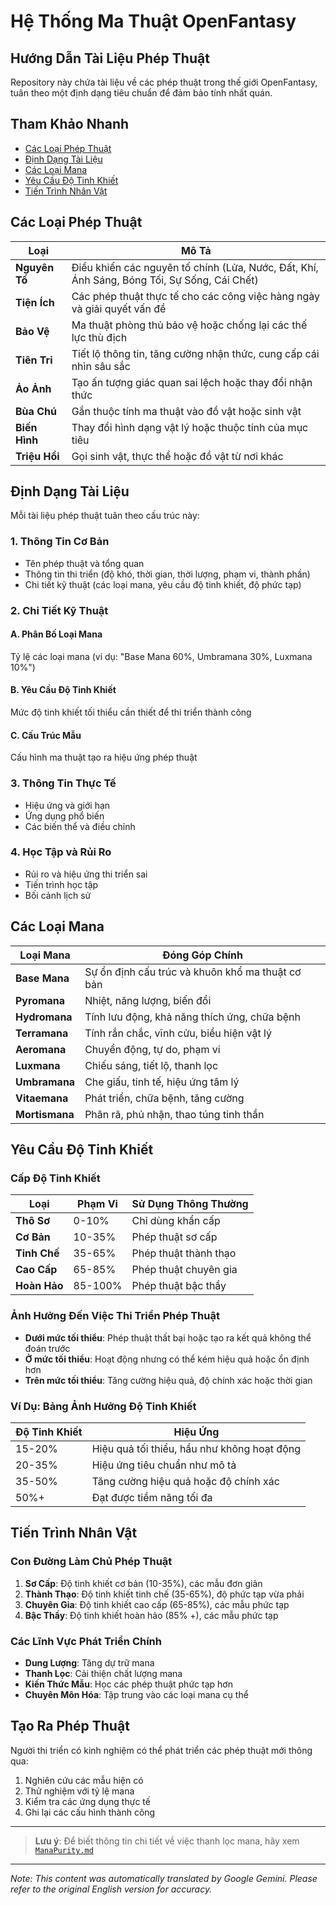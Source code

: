 # Hệ Thống Ma Thuật OpenFantasy

## Hướng Dẫn Tài Liệu Phép Thuật

Repository này chứa tài liệu về các phép thuật trong thế giới OpenFantasy, tuân theo một định dạng tiêu chuẩn để đảm bảo tính nhất quán.

## Tham Khảo Nhanh

- [Các Loại Phép Thuật](#spell-categories)
- [Định Dạng Tài Liệu](#documentation-format)
- [Các Loại Mana](#mana-types)
- [Yêu Cầu Độ Tinh Khiết](#purity-requirements)
- [Tiến Trình Nhân Vật](#character-progression)

## Các Loại Phép Thuật

| Loại | Mô Tả |
|----------|-------------|
| **Nguyên Tố** | Điều khiển các nguyên tố chính (Lửa, Nước, Đất, Khí, Ánh Sáng, Bóng Tối, Sự Sống, Cái Chết) |
| **Tiện Ích** | Các phép thuật thực tế cho các công việc hàng ngày và giải quyết vấn đề |
| **Bảo Vệ** | Ma thuật phòng thủ bảo vệ hoặc chống lại các thế lực thù địch |
| **Tiên Tri** | Tiết lộ thông tin, tăng cường nhận thức, cung cấp cái nhìn sâu sắc |
| **Ảo Ảnh** | Tạo ấn tượng giác quan sai lệch hoặc thay đổi nhận thức |
| **Bùa Chú** | Gắn thuộc tính ma thuật vào đồ vật hoặc sinh vật |
| **Biến Hình** | Thay đổi hình dạng vật lý hoặc thuộc tính của mục tiêu |
| **Triệu Hồi** | Gọi sinh vật, thực thể hoặc đồ vật từ nơi khác |

## Định Dạng Tài Liệu

Mỗi tài liệu phép thuật tuân theo cấu trúc này:

### 1. Thông Tin Cơ Bản
- Tên phép thuật và tổng quan
- Thông tin thi triển (độ khó, thời gian, thời lượng, phạm vi, thành phần)
- Chi tiết kỹ thuật (các loại mana, yêu cầu độ tinh khiết, độ phức tạp)

### 2. Chi Tiết Kỹ Thuật

#### A. Phân Bố Loại Mana
Tỷ lệ các loại mana (ví dụ: "Base Mana 60%, Umbramana 30%, Luxmana 10%")

#### B. Yêu Cầu Độ Tinh Khiết
Mức độ tinh khiết tối thiểu cần thiết để thi triển thành công

#### C. Cấu Trúc Mẫu
Cấu hình ma thuật tạo ra hiệu ứng phép thuật

### 3. Thông Tin Thực Tế
- Hiệu ứng và giới hạn
- Ứng dụng phổ biến
- Các biến thể và điều chỉnh

### 4. Học Tập và Rủi Ro
- Rủi ro và hiệu ứng thi triển sai
- Tiến trình học tập
- Bối cảnh lịch sử

## Các Loại Mana

| Loại Mana | Đóng Góp Chính |
|-----------|----------------------|
| **Base Mana** | Sự ổn định cấu trúc và khuôn khổ ma thuật cơ bản |
| **Pyromana** | Nhiệt, năng lượng, biến đổi |
| **Hydromana** | Tính lưu động, khả năng thích ứng, chữa bệnh |
| **Terramana** | Tính rắn chắc, vĩnh cửu, biểu hiện vật lý |
| **Aeromana** | Chuyển động, tự do, phạm vi |
| **Luxmana** | Chiếu sáng, tiết lộ, thanh lọc |
| **Umbramana** | Che giấu, tinh tế, hiệu ứng tâm lý |
| **Vitaemana** | Phát triển, chữa bệnh, tăng cường |
| **Mortismana** | Phân rã, phủ nhận, thao túng tinh thần |

## Yêu Cầu Độ Tinh Khiết

### Cấp Độ Tinh Khiết

| Loại | Phạm Vi | Sử Dụng Thông Thường |
|----------|-------|-------------|
| **Thô Sơ** | 0-10% | Chỉ dùng khẩn cấp |
| **Cơ Bản** | 10-35% | Phép thuật sơ cấp |
| **Tinh Chế** | 35-65% | Phép thuật thành thạo |
| **Cao Cấp** | 65-85% | Phép thuật chuyên gia |
| **Hoàn Hảo** | 85-100% | Phép thuật bậc thầy |

### Ảnh Hưởng Đến Việc Thi Triển Phép Thuật

- **Dưới mức tối thiểu**: Phép thuật thất bại hoặc tạo ra kết quả không thể đoán trước
- **Ở mức tối thiểu**: Hoạt động nhưng có thể kém hiệu quả hoặc ổn định hơn
- **Trên mức tối thiểu**: Tăng cường hiệu quả, độ chính xác hoặc thời gian

### Ví Dụ: Bảng Ảnh Hưởng Độ Tinh Khiết

| Độ Tinh Khiết | Hiệu Ứng |
|--------|--------|
| 15-20% | Hiệu quả tối thiểu, hầu như không hoạt động |
| 20-35% | Hiệu ứng tiêu chuẩn như mô tả |
| 35-50% | Tăng cường hiệu quả hoặc độ chính xác |
| 50%+ | Đạt được tiềm năng tối đa |

## Tiến Trình Nhân Vật

### Con Đường Làm Chủ Phép Thuật

1. **Sơ Cấp**: Độ tinh khiết cơ bản (10-35%), các mẫu đơn giản
2. **Thành Thạo**: Độ tinh khiết tinh chế (35-65%), độ phức tạp vừa phải
3. **Chuyên Gia**: Độ tinh khiết cao cấp (65-85%), các mẫu phức tạp
4. **Bậc Thầy**: Độ tinh khiết hoàn hảo (85% +), các mẫu phức tạp

### Các Lĩnh Vực Phát Triển Chính

- **Dung Lượng**: Tăng dự trữ mana
- **Thanh Lọc**: Cải thiện chất lượng mana
- **Kiến Thức Mẫu**: Học các phép thuật phức tạp hơn
- **Chuyên Môn Hóa**: Tập trung vào các loại mana cụ thể

## Tạo Ra Phép Thuật

Người thi triển có kinh nghiệm có thể phát triển các phép thuật mới thông qua:

1. Nghiên cứu các mẫu hiện có
2. Thử nghiệm với tỷ lệ mana
3. Kiểm tra các ứng dụng thực tế
4. Ghi lại các cấu hình thành công

---

> **Lưu ý**: Để biết thông tin chi tiết về việc thanh lọc mana, hãy xem [`ManaPurity.md`](/codex/Magics/ManaPurity.md)


---
_Note: This content was automatically translated by Google Gemini. Please refer to the original English version for accuracy._